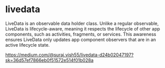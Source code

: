 # livedata
LiveData is an observable data holder class. Unlike a regular observable, LiveData is lifecycle-aware, meaning it respects the lifecycle of other app components, such as activities, fragments, or services. This awareness ensures LiveData only updates app component observers that are in an active lifecycle state.

https://medium.com/@suraj.vish55/livedata-d24b02047197?sk=36d57ef7866eb0f51572e514f01b028a


